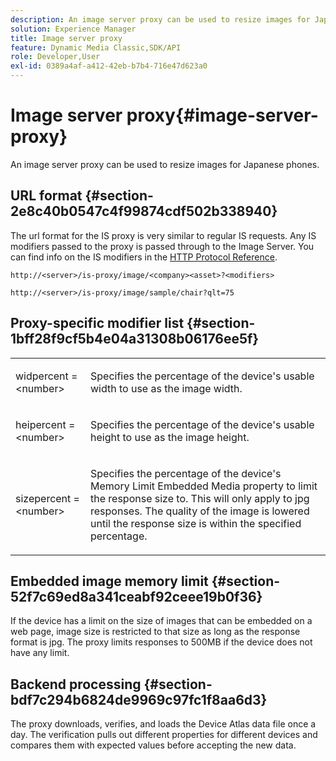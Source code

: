 ```yaml
---
description: An image server proxy can be used to resize images for Japanese phones.
solution: Experience Manager
title: Image server proxy
feature: Dynamic Media Classic,SDK/API
role: Developer,User
exl-id: 0389a4af-a412-42eb-b7b4-716e47d623a0
---
```

# Image server proxy{#image-server-proxy}

An image server proxy can be used to resize images for Japanese phones.

## URL format {#section-2e8c40b0547c4f99874cdf502b338940}

The url format for the IS proxy is very similar to regular IS requests. Any IS modifiers passed to the proxy is passed through to the Image Server. You can find info on the IS modifiers in the [HTTP Protocol Reference](../../is-api/http-ref/image-serving-api-ref/c-http-protocol-reference/c-introduction/c-introduction.md#concept-dbbd5241bc6248ad9b9d7f6c635c311e).

`http://<server>/is-proxy/image/<company><asset>?<modifiers>`

`http://<server>/is-proxy/image/sample/chair?qlt=75`

## Proxy-specific modifier list {#section-1bff28f9cf5b4e04a31308b06176ee5f}

<table id="simpletable_40C1DFB183B54A79BCF65D51ED480CE0"> 
 <tr class="strow"> 
  <td class="stentry"> <p><span class="codeph"> widpercent = &lt;number&gt;</span> </p></td> 
  <td class="stentry"> <p>Specifies the percentage of the device's usable width to use as the image width. </p></td> 
 </tr> 
 <tr class="strow"> 
  <td class="stentry"> <p><span class="codeph"> heipercent = &lt;number&gt;</span> </p></td> 
  <td class="stentry"> <p>Specifies the percentage of the device's usable height to use as the image height. </p></td> 
 </tr> 
 <tr class="strow"> 
  <td class="stentry"> <p><span class="codeph"> sizepercent = &lt;number&gt;</span> </p></td> 
  <td class="stentry"> <p>Specifies the percentage of the device's Memory Limit Embedded Media property to limit the response size to. This will only apply to jpg responses. The quality of the image is lowered until the response size is within the specified percentage. </p></td> 
 </tr> 
</table>

## Embedded image memory limit {#section-52f7c69ed8a341ceabf92ceee19b0f36}

If the device has a limit on the size of images that can be embedded on a web page, image size is restricted to that size as long as the response format is jpg. The proxy limits responses to 500MB if the device does not have any limit.

## Backend processing {#section-bdf7c294b6824de9969c97fc1f8aa6d3}

The proxy downloads, verifies, and loads the Device Atlas data file once a day. The verification pulls out different properties for different devices and compares them with expected values before accepting the new data.

